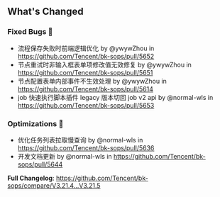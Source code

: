 <!-- Release notes generated using configuration in .github/release.yml at master -->

## What's Changed
### Fixed Bugs 👾
* 流程保存失败时前端逻辑优化 by @ywywZhou in https://github.com/Tencent/bk-sops/pull/5652
* 节点重试时非输入框表单项修改值无效修复 by @ywywZhou in https://github.com/Tencent/bk-sops/pull/5651
* 节点配置表单内部事件不生效处理 by @ywywZhou in https://github.com/Tencent/bk-sops/pull/5614
* job 快速执行脚本插件 legacy 版本切回 job v2 api by @normal-wls in https://github.com/Tencent/bk-sops/pull/5653

### Optimizations 🦾
* 优化任务列表拉取慢查询 by @normal-wls in https://github.com/Tencent/bk-sops/pull/5636
* 开发文档更新 by @normal-wls in https://github.com/Tencent/bk-sops/pull/5644


**Full Changelog**: https://github.com/Tencent/bk-sops/compare/V3.21.4...V3.21.5